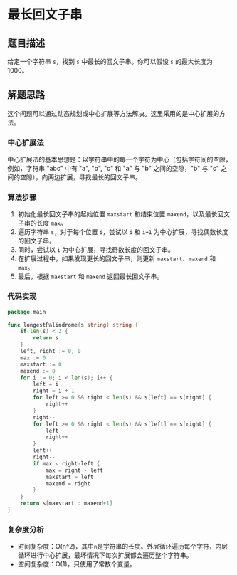 # 最长回文子串

## 题目描述

给定一个字符串 `s`，找到 `s` 中最长的回文子串。你可以假设 `s` 的最大长度为 1000。

## 解题思路

这个问题可以通过动态规划或中心扩展等方法解决。这里采用的是中心扩展的方法。

### 中心扩展法

中心扩展法的基本思想是：以字符串中的每一个字符为中心（包括字符间的空隙，例如，字符串 "abc" 中有 "a", "b", "c" 和 "a" 与 "b" 之间的空隙，"b" 与 "c" 之间的空隙），向两边扩展，寻找最长的回文子串。

### 算法步骤

1. 初始化最长回文子串的起始位置 `maxstart` 和结束位置 `maxend`，以及最长回文子串的长度 `max`。
2. 遍历字符串 `s`，对于每个位置 `i`，尝试以 `i` 和 `i+1` 为中心扩展，寻找偶数长度的回文子串。
3. 同时，尝试以 `i` 为中心扩展，寻找奇数长度的回文子串。
4. 在扩展过程中，如果发现更长的回文子串，则更新 `maxstart`、`maxend` 和 `max`。
5. 最后，根据 `maxstart` 和 `maxend` 返回最长回文子串。

### 代码实现

```go
package main

func longestPalindrome(s string) string {
    if len(s) < 2 {
        return s
    }
    left, right := 0, 0
    max := 0
    maxstart := 0
    maxend := 0
    for i := 0; i < len(s); i++ {
        left = i
        right = i + 1
        for left >= 0 && right < len(s) && s[left] == s[right] {
            right++
        }
        right--
        for left >= 0 && right < len(s) && s[left] == s[right] {
            left--
            right++
        }
        left++
        right--
        if max < right-left {
            max = right - left
            maxstart = left
            maxend = right
        }
    }
    return s[maxstart : maxend+1]
}
```

### 复杂度分析

- 时间复杂度：O(n^2)，其中`n`是字符串的长度。外层循环遍历每个字符，内层循环进行中心扩展，最坏情况下每次扩展都会遍历整个字符串。
- 空间复杂度：O(1)，只使用了常数个变量。
